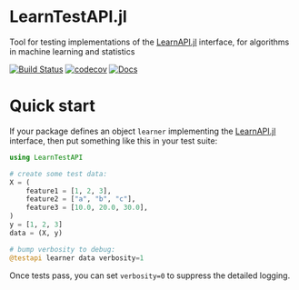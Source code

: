 # LearnTestAPI.jl

Tool for testing implementations of the
[LearnAPI.jl](https://juliaai.github.io/LearnAPI.jl/dev/) interface, for algorithms in
machine learning and statistics

[![Build Status](https://github.com/JuliaAI/LearnTestAPI.jl/workflows/CI/badge.svg)](https://github.com/JuliaAI/LearnTestAPI.jl/actions)
[![codecov](https://codecov.io/gh/JuliaAI/LearnTestAPI.jl/graph/badge.svg?token=9IWT9KYINZ)](https://codecov.io/gh/JuliaAI/LearnTestAPI.jl?branch=dev)
[![Docs](https://img.shields.io/badge/docs-dev-blue.svg)](https://juliaai.github.io/LearnTestAPI.jl/dev/)

# Quick start

If your package defines an object `learner` implementing the
[LearnAPI.jl](https://juliaai.github.io/LearnAPI.jl/dev/) interface, then put something
like this in your test suite:

```julia
using LearnTestAPI

# create some test data:
X = (
    feature1 = [1, 2, 3],
    feature2 = ["a", "b", "c"],
    feature3 = [10.0, 20.0, 30.0],
)
y = [1, 2, 3]
data = (X, y)

# bump verbosity to debug:
@testapi learner data verbosity=1
```

Once tests pass, you can set `verbosity=0` to suppress the detailed logging. 
> 